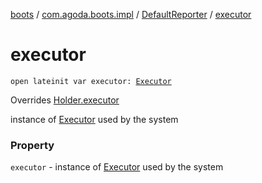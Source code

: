 [boots](../../index.md) / [com.agoda.boots.impl](../index.md) / [DefaultReporter](index.md) / [executor](./executor.md)

# executor

`open lateinit var executor: `[`Executor`](../../com.agoda.boots/-executor/index.md)

Overrides [Holder.executor](../../com.agoda.boots/-holder/executor.md)

instance of [Executor](../../com.agoda.boots/-executor/index.md) used by the system

### Property

`executor` - instance of [Executor](../../com.agoda.boots/-executor/index.md) used by the system